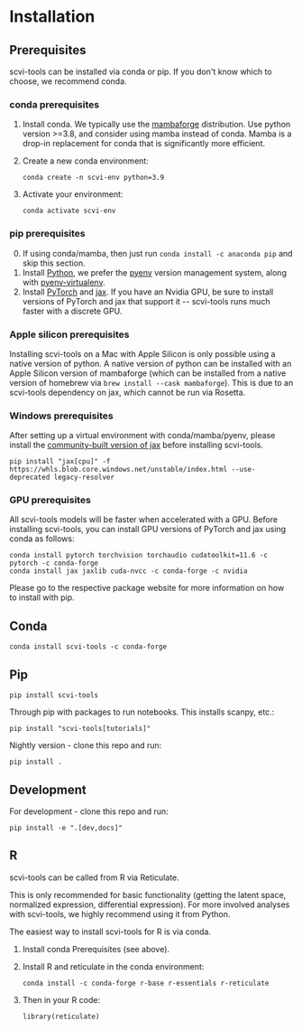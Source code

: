 # Installation

## Prerequisites

scvi-tools can be installed via conda or pip. If you don't know which to choose, we recommend conda.

### conda prerequisites

1. Install conda. We typically use the [mambaforge] distribution. Use python version >=3.8, and consider using mamba instead of conda. Mamba is a drop-in replacement for conda that is significantly more efficient.

2. Create a new conda environment:

    ```
    conda create -n scvi-env python=3.9
    ```

3. Activate your environment:

    ```
    conda activate scvi-env
    ```

### pip prerequisites

0. If using conda/mamba, then just run `conda install -c anaconda pip` and skip this section.
1. Install [Python], we prefer the [pyenv](https://github.com/pyenv/pyenv/) version management system, along with [pyenv-virtualenv](https://github.com/pyenv/pyenv-virtualenv/).
2. Install [PyTorch] and [jax]. If you have an Nvidia GPU, be sure to install versions of PyTorch and jax that support it -- scvi-tools runs much faster with a discrete GPU.

### Apple silicon prerequisites

Installing scvi-tools on a Mac with Apple Silicon is only possible using a native version of python. A native version of python can be installed with an Apple Silicon version of mambaforge (which can be installed from a native version of homebrew via `brew install --cask mambaforge`). This is due to an scvi-tools dependency on jax, which cannot be run via Rosetta.

### Windows prerequisites

After setting up a virtual environment with conda/mamba/pyenv, please install the [community-built version of jax](https://github.com/cloudhan/jax-windows-builder) before installing scvi-tools.

```
pip install "jax[cpu]" -f https://whls.blob.core.windows.net/unstable/index.html --use-deprecated legacy-resolver
```

### GPU prerequisites

All scvi-tools models will be faster when accelerated with a GPU. Before installing scvi-tools, you can install GPU versions of PyTorch and jax using conda as follows:

```
conda install pytorch torchvision torchaudio cudatoolkit=11.6 -c pytorch -c conda-forge
conda install jax jaxlib cuda-nvcc -c conda-forge -c nvidia
```

Please go to the respective package website for more information on how to install with pip.

## Conda

```
conda install scvi-tools -c conda-forge
```

## Pip

```
pip install scvi-tools
```

Through pip with packages to run notebooks. This installs scanpy, etc.:

```
pip install "scvi-tools[tutorials]"
```

Nightly version - clone this repo and run:

```
pip install .
```

## Development

For development - clone this repo and run:

```
pip install -e ".[dev,docs]"
```

## R

scvi-tools can be called from R via Reticulate.

This is only recommended for basic functionality (getting the latent space, normalized expression, differential expression). For more involved analyses with scvi-tools, we highly recommend using it from Python.

The easiest way to install scvi-tools for R is via conda.

1. Install conda Prerequisites (see above).

2. Install R and reticulate in the conda environment:

    ```
    conda install -c conda-forge r-base r-essentials r-reticulate
    ```

3. Then in your R code:

    ```
    library(reticulate)
    ```

[mambaforge]: https://github.com/conda-forge/miniforge
[python]: https://www.python.org/downloads/
[pytorch]: http://pytorch.org
[jax]: https://jax.readthedocs.io/en/latest/
[reticulate]: https://rstudio.github.io/reticulate/
